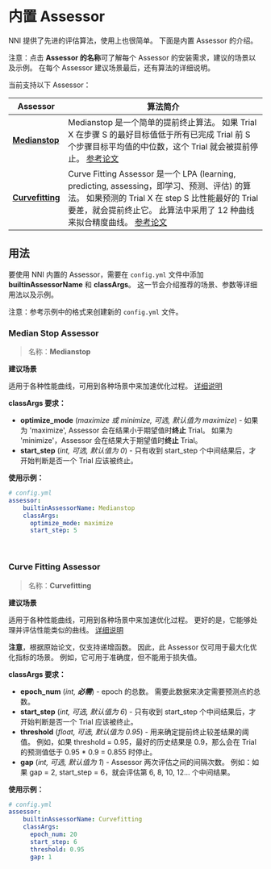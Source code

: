 # 内置 Assessor

NNI 提供了先进的评估算法，使用上也很简单。 下面是内置 Assessor 的介绍。

注意：点击 **Assessor 的名称**可了解每个 Assessor 的安装需求，建议的场景以及示例。 在每个 Assessor 建议场景最后，还有算法的详细说明。

当前支持以下 Assessor：

| Assessor                          | 算法简介                                                                                                                                                                                                                                                      |
| --------------------------------- | --------------------------------------------------------------------------------------------------------------------------------------------------------------------------------------------------------------------------------------------------------- |
| [**Medianstop**](#MedianStop)     | Medianstop 是一个简单的提前终止算法。 如果 Trial X 在步骤 S 的最好目标值低于所有已完成 Trial 前 S 个步骤目标平均值的中位数，这个 Trial 就会被提前停止。 [参考论文](https://static.googleusercontent.com/media/research.google.com/en//pubs/archive/46180.pdf)                                                        |
| [**Curvefitting**](#Curvefitting) | Curve Fitting Assessor 是一个 LPA (learning, predicting, assessing，即学习、预测、评估) 的算法。 如果预测的 Trial X 在 step S 比性能最好的 Trial 要差，就会提前终止它。 此算法中采用了 12 种曲线来拟合精度曲线。 [参考论文](http://aad.informatik.uni-freiburg.de/papers/15-IJCAI-Extrapolation_of_Learning_Curves.pdf) |

## 用法

要使用 NNI 内置的 Assessor，需要在 `config.yml` 文件中添加 **builtinAssessorName** 和 **classArgs**。 这一节会介绍推荐的场景、参数等详细用法以及示例。

注意：参考示例中的格式来创建新的 `config.yml` 文件。

<a name="MedianStop"></a>

### Median Stop Assessor

> 名称：**Medianstop**

**建议场景**

适用于各种性能曲线，可用到各种场景中来加速优化过程。 [详细说明](./MedianstopAssessor.md)

**classArgs 要求：**

* **optimize_mode** (*maximize 或 minimize, 可选, 默认值为 maximize*) - 如果为 'maximize', Assessor 会在结果小于期望值时**终止** Trial。 如果为 'minimize'，Assessor 会在结果大于期望值时**终止** Trial。
* **start_step** (*int, 可选, 默认值为 0*) - 只有收到 start_step 个中间结果后，才开始判断是否一个 Trial 应该被终止。

**使用示例：**

```yaml
# config.yml
assessor:
    builtinAssessorName: Medianstop
    classArgs:
      optimize_mode: maximize
      start_step: 5
```

<br />

<a name="Curvefitting"></a>

### Curve Fitting Assessor

> 名称：**Curvefitting**

**建议场景**

适用于各种性能曲线，可用到各种场景中来加速优化过程。 更好的是，它能够处理并评估性能类似的曲线。 [详细说明](./CurvefittingAssessor.md)

**注意**，根据原始论文，仅支持递增函数。 因此，此 Assessor 仅可用于最大化优化指标的场景。 例如，它可用于准确度，但不能用于损失值。

**classArgs 要求：**

* **epoch_num** (*int, **必需***) - epoch 的总数。 需要此数据来决定需要预测点的总数。
* **start_step** (*int, 可选, 默认值为 6*) - 只有收到 start_step 个中间结果后，才开始判断是否一个 Trial 应该被终止。
* **threshold** (*float, 可选, 默认值为 0.95*) - 用来确定提前终止较差结果的阈值。 例如，如果 threshold = 0.95，最好的历史结果是 0.9，那么会在 Trial 的预测值低于 0.95 * 0.9 = 0.855 时停止。
* **gap** (*int, 可选, 默认值为 1*) - Assessor 两次评估之间的间隔次数。 例如：如果 gap = 2, start_step = 6，就会评估第 6, 8, 10, 12... 个中间结果。

**使用示例：**

```yaml
# config.yml
assessor:
    builtinAssessorName: Curvefitting
    classArgs:
      epoch_num: 20
      start_step: 6
      threshold: 0.95
      gap: 1
```